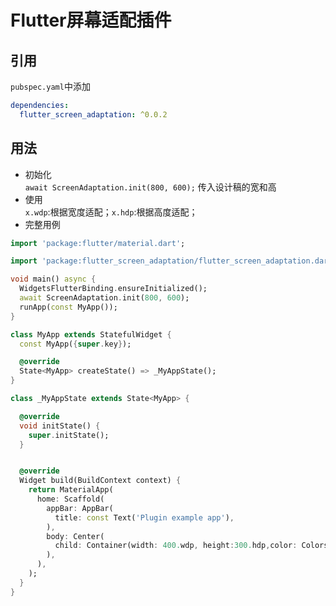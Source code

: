 # Flutter屏幕适配插件

## 引用
`pubspec.yaml`中添加
```yaml
dependencies:
  flutter_screen_adaptation: ^0.0.2
```
## 用法
- 初始化  
  `await ScreenAdaptation.init(800, 600);` 传入设计稿的宽和高
- 使用  
  `x.wdp`:根据宽度适配；`x.hdp`:根据高度适配；
- 完整用例
```dart
import 'package:flutter/material.dart';

import 'package:flutter_screen_adaptation/flutter_screen_adaptation.dart';

void main() async {
  WidgetsFlutterBinding.ensureInitialized();
  await ScreenAdaptation.init(800, 600);
  runApp(const MyApp());
}

class MyApp extends StatefulWidget {
  const MyApp({super.key});

  @override
  State<MyApp> createState() => _MyAppState();
}

class _MyAppState extends State<MyApp> {

  @override
  void initState() {
    super.initState();
  }


  @override
  Widget build(BuildContext context) {
    return MaterialApp(
      home: Scaffold(
        appBar: AppBar(
          title: const Text('Plugin example app'),
        ),
        body: Center(
          child: Container(width: 400.wdp, height:300.hdp,color: Colors.green,),
        ),
      ),
    );
  }
}

```

